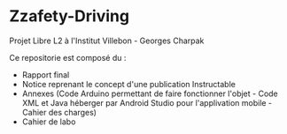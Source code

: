 # Zzafety-Driving
Projet Libre L2 à l'Institut Villebon - Georges Charpak

Ce repositorie est composé du :
  - Rapport final
  - Notice reprenant le concept d'une publication Instructable 
  - Annexes (Code Arduino permettant de faire fonctionner l'objet - Code XML et Java héberger par Android Studio pour l'applivation mobile - Cahier des charges)
  - Cahier de labo
